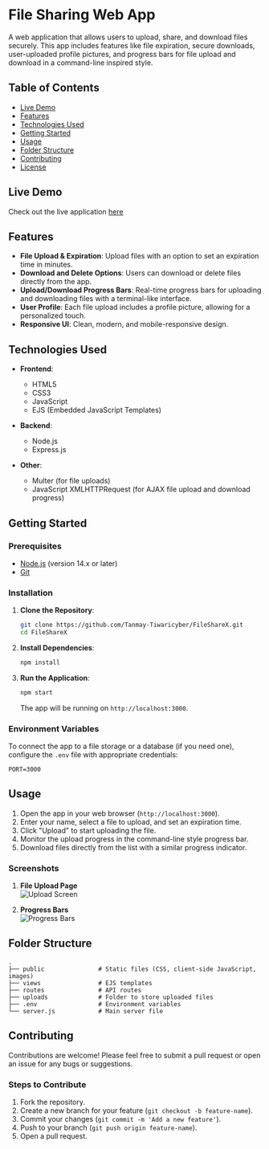 # File Sharing Web App

A web application that allows users to upload, share, and download files securely. This app includes features like file expiration, secure downloads, user-uploaded profile pictures, and progress bars for file upload and download in a command-line inspired style.

## Table of Contents

- [Live Demo](#live-demo)
- [Features](#features)
- [Technologies Used](#technologies-used)
- [Getting Started](#getting-started)
- [Usage](#usage)
- [Folder Structure](#folder-structure)
- [Contributing](#contributing)
- [License](#license)

## Live Demo

Check out the live application [here](https://filesharex-o8ss.onrender.com/)

## Features

- **File Upload & Expiration**: Upload files with an option to set an expiration time in minutes.
- **Download and Delete Options**: Users can download or delete files directly from the app.
- **Upload/Download Progress Bars**: Real-time progress bars for uploading and downloading files with a terminal-like interface.
- **User Profile**: Each file upload includes a profile picture, allowing for a personalized touch.
- **Responsive UI**: Clean, modern, and mobile-responsive design.

## Technologies Used

- **Frontend**:
  - HTML5
  - CSS3
  - JavaScript
  - EJS (Embedded JavaScript Templates)

- **Backend**:
  - Node.js
  - Express.js

- **Other**:
  - Multer (for file uploads)
  - JavaScript XMLHTTPRequest (for AJAX file upload and download progress)
  
## Getting Started

### Prerequisites

- [Node.js](https://nodejs.org/) (version 14.x or later)
- [Git](https://git-scm.com/)

### Installation

1. **Clone the Repository**:
    ```bash
    git clone https://github.com/Tanmay-Tiwaricyber/FileShareX.git
    cd FileShareX
    ```

2. **Install Dependencies**:
    ```bash
    npm install
    ```

3. **Run the Application**:
    ```bash
    npm start
    ```

   The app will be running on `http://localhost:3000`.

### Environment Variables

To connect the app to a file storage or a database (if you need one), configure the `.env` file with appropriate credentials:

```plaintext
PORT=3000
```

## Usage

1. Open the app in your web browser (`http://localhost:3000`).
2. Enter your name, select a file to upload, and set an expiration time.
3. Click "Upload" to start uploading the file.
4. Monitor the upload progress in the command-line style progress bar.
5. Download files directly from the list with a similar progress indicator.

### Screenshots

1. **File Upload Page**  
   ![Upload Screen](path/to/upload_screenshot.png)

2. **Progress Bars**  
   ![Progress Bars](path/to/progress_bars_screenshot.png)

## Folder Structure

```plaintext
.
├── public               # Static files (CSS, client-side JavaScript, images)
├── views                # EJS templates
├── routes               # API routes
├── uploads              # Folder to store uploaded files
├── .env                 # Environment variables
└── server.js            # Main server file
```

## Contributing

Contributions are welcome! Please feel free to submit a pull request or open an issue for any bugs or suggestions.

### Steps to Contribute

1. Fork the repository.
2. Create a new branch for your feature (`git checkout -b feature-name`).
3. Commit your changes (`git commit -m 'Add a new feature'`).
4. Push to your branch (`git push origin feature-name`).
5. Open a pull request.
